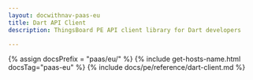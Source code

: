 ```yaml
---
layout: docwithnav-paas-eu
title: Dart API Client
description: ThingsBoard PE API client library for Dart developers

---
```

 
{% assign docsPrefix = "paas/eu/" %}
{% include get-hosts-name.html docsTag="paas-eu" %}
{% include docs/pe/reference/dart-client.md %}
